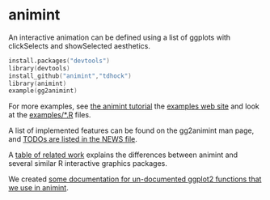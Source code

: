 animint
=======

An interactive animation can be defined using a list of ggplots with
clickSelects and showSelected aesthetics.

```s
install.packages("devtools")
library(devtools)
install_github("animint","tdhock")
library(animint)
example(gg2animint)
```

For more examples, see [the animint
tutorial](http://tdhock.github.io/animint/) the [examples web
site](http://sugiyama-www.cs.titech.ac.jp/~toby/animint/index.html)
and look at the
[examples/*.R](https://github.com/tdhock/animint/tree/master/examples)
files.

A list of implemented features can be found on the gg2animint man
page, and [TODOs are listed in the NEWS
file](https://github.com/tdhock/animint/blob/master/NEWS).

A [table of related
work](https://github.com/tdhock/animint/blob/master/etc/references.org)
explains the differences between animint and several similar R
interactive graphics packages.

We created [some documentation for un-documented ggplot2 functions
that we use in
animint](https://github.com/tdhock/animint/blob/master/etc/ggplot2.org).
